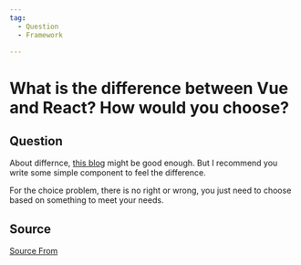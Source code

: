 ```yaml
---
tag:
  - Question
  - Framework

---
```

  
# What is the difference between Vue and React? How would you choose?

## Question
About differnce, [this blog](https://www.mindk.com/blog/react-vs-vue) might be good enough. But I recommend you write some simple component to feel the difference.

For the choice problem, there is no right or wrong, you just need to choose based on something to meet your needs.




##  Source
[Source From](https://bigfrontend.dev/question/vue-vs-react)

  
